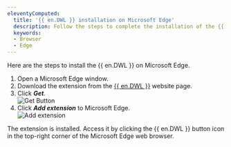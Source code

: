 ```yaml
---
eleventyComputed:
  title: '{{ en.DWL }} installation on Microsoft Edge'
  description: Follow the steps to complete the installation of the {{ en.DWL }} in the Edge web browser. 
  keywords:
  - Browser
  - Edge
---
```

Here are the steps to install the {{ en.DWL }} on Microsoft Edge.

1. Open a Microsoft Edge window. 
1. Download the extension from the [{{ en.DWL }}](https://devolutions.net/web-login) website page.
1. Click ***Get***.  
![Get Button](https://webdevolutions.azureedge.net/docs/en/kb/KB4809.png)  
1. Click ***Add extension*** to Microsoft Edge.  
![Add extension](https://webdevolutions.azureedge.net/docs/en/kb/KB4810.png)  

The extension is installed. Access it by clicking the {{ en.DWL }} button icon in the top-right corner of the Microsoft Edge web browser.
